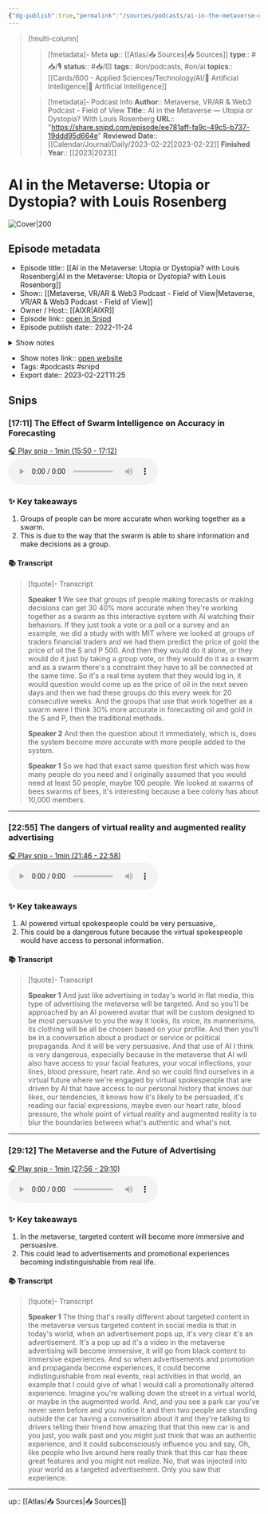 ```yaml
---
{"dg-publish":true,"permalink":"/sources/podcasts/ai-in-the-metaverse-utopia-or-dystopia-with-louis-rosenberg/"}
---
```


> [!multi-column]
>
>> [!metadata]- Meta
>> **up**:: [[Atlas/📥 Sources\|📥 Sources]]
>> **type**:: #📥/🎙 
>> **status**:: #📥/🟨 
>> **tags**:: #on/podcasts, #on/ai 
>> **topics**:: [[Cards/600 - Applied Sciences/Technology/AI/🤖 Artificial Intelligence\|🤖 Artificial Intelligence]]
>
>> [!metadata]- Podcast Info
>> **Author**:: Metaverse, VR/AR & Web3 Podcast - Field of View
>> **Title**:: AI in the Metaverse —  Utopia or Dystopia? With Louis Rosenberg
>> **URL**:: "https://share.snipd.com/episode/ee781aff-fa9c-49c5-b737-19ddd95d664e"
>> **Reviewed Date**:: [[Calendar/Journal/Daily/2023-02-22\|2023-02-22]]
>> **Finished Year**:: [[2023\|2023]]

# AI in the Metaverse: Utopia or Dystopia? with Louis Rosenberg


![Cover|200](https://wsrv.nl/?url=https%3A%2F%2Fd3t3ozftmdmh3i.cloudfront.net%2Fproduction%2Fpodcast_uploaded_nologo%2F7014617%2F7014617-1594046166640-1f9418aaad71.jpg&w=200&h=200)


## Episode metadata
- Episode title:: [[AI in the Metaverse: Utopia or Dystopia? with Louis Rosenberg\|AI in the Metaverse: Utopia or Dystopia? with Louis Rosenberg]]
- Show:: [[Metaverse, VR/AR & Web3 Podcast - Field of View\|Metaverse, VR/AR & Web3 Podcast - Field of View]]
- Owner / Host:: [[AIXR\|AIXR]]
- Episode link:: [open in Snipd](https://share.snipd.com/episode/ee781aff-fa9c-49c5-b737-19ddd95d664e)
- Episode publish date:: 2022-11-24
<details>
<summary>Show notes</summary>
> This episode features Louis Rosenberg, PhD. He is the CEO and Chief Scientist of    Unanimous AI   , a technology company that develops artificial swarm intelligence technology such as the award-winning   Swarm AI  , which has been used by a wide range of organizations from Fortune 500 corporations to the United Nations.<br/>> <br/>>  He has been awarded over 300 patents for VR, AR, and AI technologies. Louis also founded a number of successful companies including   Immersion Corporation, Microscribe,   and   Outland Research   . <br/>> <br/>>  Louis also volunteers as the Chief Scientist of the Responsible Metaverse Alliance and as the Global Technology Advisor to the XR Safety Initiative (XRSI). He is also on the advisory board of the Future of Marketing Institute.<br/>> <br/>>  In this special episode, we dig into the intrinsic beginnings of VR and how Louis built the foundations for what we now know as AR. We explored the emergence of immersive technology and the important role that Louis played as a pioneer, his move into the AI realm and his dedication to the more safe and more ethical use of the Metaverse and AI.
</details>

- Show notes link:: [open website](https://anchor.fm/aixr/episodes/AI-in-the-Metaverse-Utopia-or-Dystopia--with-Louis-Rosenberg-e1r8amm)
- Tags: #podcasts #snipd
- Export date:: 2023-02-22T11:25


## Snips


### [17:11] The Effect of Swarm Intelligence on Accuracy in Forecasting


[🎧 Play snip - 1min️ (15:50 - 17:12)](https://share.snipd.com/snip/03383abb-0884-4200-9ea8-d71fdd145656)
<audio controls> <source src="https://anchor.fm/s/2a680b44/podcast/play/61139094/https%3A%2F%2Fd3ctxlq1ktw2nl.cloudfront.net%2Fstaging%2F2022-10-24%2F298996138-44100-2-9dc4fa46be4f4.mp3#t=15:50,17:12"> </audio>


### ✨ Key takeaways
1. Groups of people can be more accurate when working together as a swarm.
2. This is due to the way that the swarm is able to share information and make decisions as a group.


#### 📚 Transcript
> [!quote]- Transcript
> 
> **Speaker 1**
> We see that groups of people making forecasts or making decisions can get 30 40% more accurate when they're working together as a swarm as this interactive system with AI watching their behaviors. If they just took a vote or a poll or a survey and an example, we did a study with with MIT where we looked at groups of traders financial traders and we had them predict the price of gold the price of oil the S and P 500. And then they would do it alone, or they would do it just by taking a group vote, or they would do it as a swarm and as a swarm there's a constraint they have to all be connected at the same time. So it's a real time system that they would log in, it would question would come up as the price of oil in the next seven days and then we had these groups do this every week for 20 consecutive weeks. And the groups that use that work together as a swarm were I think 30% more accurate in forecasting oil and gold in the S and P, then the traditional methods.
>
> **Speaker 2**
> And then the question about it immediately, which is, does the system become more accurate with more people added to the system.
>
> **Speaker 1**
> So we had that exact same question first which was how many people do you need and I originally assumed that you would need at least 50 people, maybe 100 people. We looked at swarms of bees swarms of bees, it's interesting because a bee colony has about 10,000 members.




---


### [22:55] The dangers of virtual reality and augmented reality advertising


[🎧 Play snip - 1min️ (21:46 - 22:58)](https://share.snipd.com/snip/03306150-7704-4e26-92d0-5aaa05606928)
<audio controls> <source src="https://anchor.fm/s/2a680b44/podcast/play/61139094/https%3A%2F%2Fd3ctxlq1ktw2nl.cloudfront.net%2Fstaging%2F2022-10-24%2F298996138-44100-2-9dc4fa46be4f4.mp3#t=21:46,22:58"> </audio>


### ✨ Key takeaways
1. AI powered virtual spokespeople could be very persuasive,.
2. This could be a dangerous future because the virtual spokespeople would have access to personal information.


#### 📚 Transcript
> [!quote]- Transcript
> 
> **Speaker 1**
> And just like advertising in today's world in flat media, this type of advertising the metaverse will be targeted. And so you'll be approached by an AI powered avatar that will be custom designed to be most persuasive to you the way it looks, its voice, its mannerisms, its clothing will be all be chosen based on your profile. And then you'll be in a conversation about a product or service or political propaganda. And it will be very persuasive. And that use of AI I think is very dangerous, especially because in the metaverse that AI will also have access to your facial features, your vocal inflections, your lines, blood pressure, heart rate. And so we could find ourselves in a virtual future where we're engaged by virtual spokespeople that are driven by AI that have access to our personal history that knows our likes, our tendencies, it knows how it's likely to be persuaded, it's reading our facial expressions, maybe even our heart rate, blood pressure, the whole point of virtual reality and augmented reality is to blur the boundaries between what's authentic and what's not.




---


### [29:12] The Metaverse and the Future of Advertising


[🎧 Play snip - 1min️ (27:56 - 29:10)](https://share.snipd.com/snip/89021789-6c2b-485c-8bfd-69b50e051198)
<audio controls> <source src="https://anchor.fm/s/2a680b44/podcast/play/61139094/https%3A%2F%2Fd3ctxlq1ktw2nl.cloudfront.net%2Fstaging%2F2022-10-24%2F298996138-44100-2-9dc4fa46be4f4.mp3#t=27:56,29:10"> </audio>


### ✨ Key takeaways
1. In the metaverse, targeted content will become more immersive and persuasive.
2. This could lead to advertisements and promotional experiences becoming indistinguishable from real life.


#### 📚 Transcript
> [!quote]- Transcript
> 
> **Speaker 1**
> The thing that's really different about targeted content in the metaverse versus targeted content in social media is that in today's world, when an advertisement pops up, it's very clear it's an advertisement. It's a pop up ad it's a video in the metaverse advertising will become immersive, it will go from black content to immersive experiences. And so when advertisements and promotion and propaganda become experiences, it could become indistinguishable from real events, real activities in that world, an example that I could give of what I would call a promotionally altered experience. Imagine you're walking down the street in a virtual world, or maybe in the augmented world. And, and you see a park car you've never seen before and you notice it and then two people are standing outside the car having a conversation about it and they're talking to drivers telling their friend how amazing that that this new car is and you just, you walk past and you might just think that was an authentic experience, and it could subconsciously influence you and say, Oh, like people who live around here really think that this car has these great features and you might not realize. No, that was injected into your world as a targeted advertisement. Only you saw that experience.




---
up:: [[Atlas/📥 Sources\|📥 Sources]]
